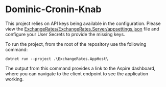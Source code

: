 # Dominic-Cronin-Knab

This project relies on API keys being available in the configuration. Please view the [ExchangeRates/ExchangeRates.Server/appsettings.json](ExchangeRates/ExchangeRates.Server/appsettings.json) file and configure your User Secrets to provide the missing keys.

To run the project, from the root of the repository use the following command: 

```
dotnet run --project .\ExchangeRates.AppHost\
```
The output from this command provides a link to the Aspire dashboard, where you can navigate to the client endpoint to see the application working. 